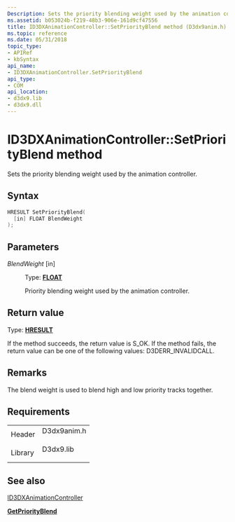 ```yaml
---
Description: Sets the priority blending weight used by the animation controller.
ms.assetid: b053024b-f219-48b3-906e-161d9cf47556
title: ID3DXAnimationController::SetPriorityBlend method (D3dx9anim.h)
ms.topic: reference
ms.date: 05/31/2018
topic_type: 
- APIRef
- kbSyntax
api_name: 
- ID3DXAnimationController.SetPriorityBlend
api_type: 
- COM
api_location: 
- d3dx9.lib
- d3dx9.dll
---
```


# ID3DXAnimationController::SetPriorityBlend method

Sets the priority blending weight used by the animation controller.

## Syntax


```C++
HRESULT SetPriorityBlend(
  [in] FLOAT BlendWeight
);
```



## Parameters

<dl> <dt>

*BlendWeight* \[in\]
</dt> <dd>

Type: **[**FLOAT**](../winprog/windows-data-types.md)**

Priority blending weight used by the animation controller.

</dd> </dl>

## Return value

Type: **[**HRESULT**](https://msdn.microsoft.com/library/Bb401631(v=MSDN.10).aspx)**

If the method succeeds, the return value is S\_OK. If the method fails, the return value can be one of the following values: D3DERR\_INVALIDCALL.

## Remarks

The blend weight is used to blend high and low priority tracks together.

## Requirements



|                    |                                                                                        |
|--------------------|----------------------------------------------------------------------------------------|
| Header<br/>  | <dl> <dt>D3dx9anim.h</dt> </dl> |
| Library<br/> | <dl> <dt>D3dx9.lib</dt> </dl>   |



## See also

<dl> <dt>

[ID3DXAnimationController](id3dxanimationcontroller.md)
</dt> <dt>

[**GetPriorityBlend**](id3dxanimationcontroller--getpriorityblend.md)
</dt> </dl>

 

 
